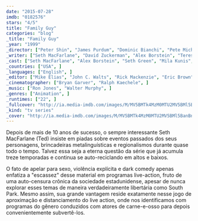 ```yaml
---
date: "2015-07-28"
imdb: "0182576"
stars: "4/5"
title: "Family Guy"
categories: "blog"
_title: "Family Guy"
_year: "1999"
_director: ["Peter Shin", "James Purdum", "Dominic Bianchi", "Pete Michels", "John Holmquist", "Greg Colton", "Brian Iles", "Julius Wu", "Roy Allen Smith", ]
_writer: ["Seth MacFarlane", "David Zuckerman", "Alex Borstein", "Teresa Hsiao", "Steve Callaghan", "Patrick Meighan", "Andrew Goldberg", "Spencer Porter", "Tom Devanney", ]
_cast: ["Seth MacFarlane", "Alex Borstein", "Seth Green", "Mila Kunis", "Mike Henry", "Danny Smith", "John Viener", "Patrick Warburton", "Alec Sulkin", ]
_countries: ["USA", ]
_languages: ["English", ]
_editor: ["Mike Elias", "John C. Walts", "Rick Mackenzie", "Eric Brown", ]
_cinematographer: ["Bryan Garver", "Ralph Kaechele", ]
_music: ["Ron Jones", "Walter Murphy", ]
_genres: ["Animation", ]
_runtimes: ["22", ]
_fullcover: "http://ia.media-imdb.com/images/M/MV5BMTk4MzM0MTU2MV5BMl5BanBnXkFtZTgwMTIwMzg3MjE@.jpg"
_kind: "tv series"
_cover: "http://ia.media-imdb.com/images/M/MV5BMTk4MzM0MTU2MV5BMl5BanBnXkFtZTgwMTIwMzg3MjE@._V1._SX100_SY115_.jpg"
---
```

Depois de mais de 10 anos de sucesso, o sempre interessante Seth MacFarlane (Ted) insiste em piadas sobre eventos passados dos seus personagens, brincadeiras metalinguísticas e regionalismos durante quase todo o tempo. Talvez essa seja a eterna questão da série que já acumula treze temporadas e continua se auto-reciclando em altos e baixos.

O fato de apelar para sexo, violência explícita e dark comedy apenas enfatiza a "escassez" desse material em programas live-action, fruto de uma auto-censura crônica da sociedade estadunidense, apesar de nunca explorar esses temas de maneira verdadeiramente libertária como South Park. Mesmo assim, sua grande vantagem reside exatamente nesse jogo de aproximação e distanciamento do live action, onde nos identificamos com programas do gênero conduzidos com atores de carne-e-osso para depois convenientemente subvertê-los.
